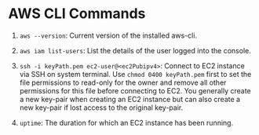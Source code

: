 # AWS CLI Commands

1. `aws --version`: Current version of the installed aws-cli.

2. `aws iam list-users`: List the details of the user logged into the console.

3. `ssh -i keyPath.pem ec2-user@<ec2Pubipv4>`: Connect to EC2 instance via SSH on system terminal. Use `chmod 0400 keyPath.pem` first to set the file permissions to read-only for the owner and remove all other permissions for this file before connecting to EC2. You generally create a new key-pair when creating an EC2 instance but can also create a new key-pair if lost access to the original key-pair.

4. `uptime`: The duration for which an EC2 instance has been running.